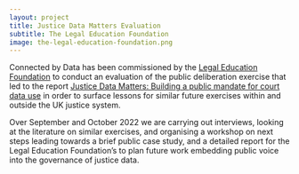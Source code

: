 ```yaml
---
layout: project
title: Justice Data Matters Evaluation
subtitle: The Legal Education Foundation
image: the-legal-education-foundation.png
---
```

Connected by Data has been commissioned by the [Legal Education Foundation](https://thelegaleducationfoundation.org/) to conduct an evaluation of the public deliberation exercise that led to the report [Justice Data Matters: Building a public mandate for court data use](https://research.thelegaleducationfoundation.org/research-learning/funded-research/justice-data-matters-building-a-public-mandate-for-court-data-use) in order to surface lessons for similar future exercises within and outside the UK justice system.

<!--more-->

Over September and October 2022 we are carrying out interviews, looking at the literature on similar exercises, and organising a workshop on next steps leading towards a brief public case study, and a detailed report for the Legal Education Foundation’s to plan future work embedding public voice into the governance of justice data.
